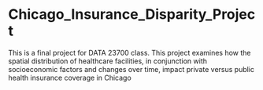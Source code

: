 # Chicago_Insurance_Disparity_Project
This is a final project for DATA 23700 class. This project examines how the spatial distribution of healthcare facilities, in conjunction with socioeconomic factors and changes over time, impact private versus public health insurance coverage in Chicago
